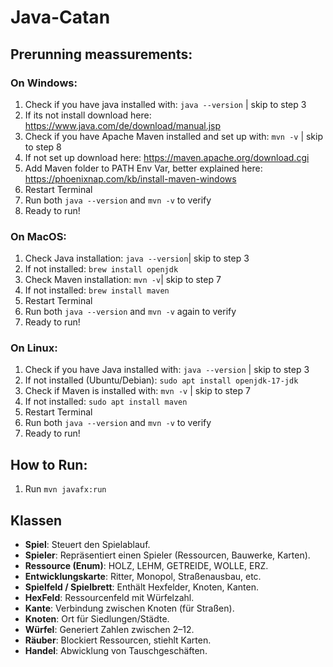 # Java-Catan
## Prerunning meassurements:

### On Windows:
1. Check if you have java installed with: `java --version` | skip to step 3
2. If its not install download here: https://www.java.com/de/download/manual.jsp
3. Check if you have Apache Maven installed and set up with: `mvn -v` | skip to step 8
4. If not set up download here: https://maven.apache.org/download.cgi
5. Add Maven folder to PATH Env Var, better explained here: https://phoenixnap.com/kb/install-maven-windows
6. Restart Terminal
7. Run both `java --version` and `mvn -v` to verify 
8. Ready to run!

### On MacOS:
1. Check Java installation: `java --version`| skip to step 3
2. If not installed: `brew install openjdk`
3. Check Maven installation: `mvn -v`| skip to step 7
4. If not installed: `brew install maven`
6. Restart Terminal
5. Run both `java --version` and `mvn -v` again to verify
7. Ready to run!

### On Linux:
1. Check if you have Java installed with: `java --version` | skip to step 3
2. If not installed (Ubuntu/Debian): `sudo apt install openjdk-17-jdk`
3. Check if Maven is installed with: `mvn -v` | skip to step 7
4. If not installed: `sudo apt install maven`
5. Restart Terminal
6. Run both `java --version` and `mvn -v` to verify
7. Ready to run!


## How to Run:
1. Run `mvn javafx:run`



## Klassen

- **Spiel**: Steuert den Spielablauf.
- **Spieler**: Repräsentiert einen Spieler (Ressourcen, Bauwerke, Karten).
- **Ressource (Enum)**: HOLZ, LEHM, GETREIDE, WOLLE, ERZ.
- **Entwicklungskarte**: Ritter, Monopol, Straßenausbau, etc.
- **Spielfeld / Spielbrett**: Enthält Hexfelder, Knoten, Kanten.
- **HexFeld**: Ressourcenfeld mit Würfelzahl.
- **Kante**: Verbindung zwischen Knoten (für Straßen).
- **Knoten**: Ort für Siedlungen/Städte.
- **Würfel**: Generiert Zahlen zwischen 2–12.
- **Räuber**: Blockiert Ressourcen, stiehlt Karten.
- **Handel**: Abwicklung von Tauschgeschäften.
